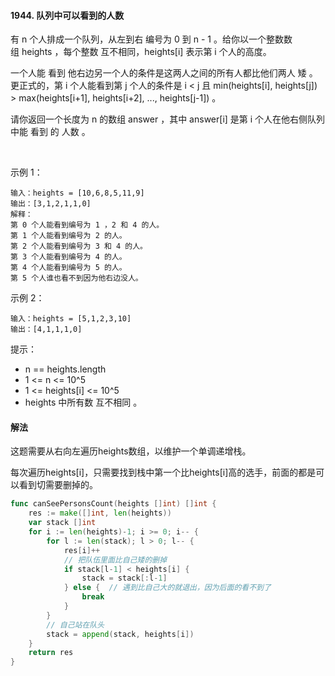 #### 1944. 队列中可以看到的人数
有 n 个人排成一个队列，从左到右 编号为 0 到 n - 1 。给你以一个整数数组 heights ，每个整数 互不相同，heights[i] 表示第 i 个人的高度。

一个人能 看到 他右边另一个人的条件是这两人之间的所有人都比他们两人 矮 。更正式的，第 i 个人能看到第 j 个人的条件是 i < j 且 min(heights[i], heights[j]) > max(heights[i+1], heights[i+2], ..., heights[j-1]) 。

请你返回一个长度为 n 的数组 answer ，其中 answer[i] 是第 i 个人在他右侧队列中能 看到 的 人数 。

 

示例 1：


```
输入：heights = [10,6,8,5,11,9]
输出：[3,1,2,1,1,0]
解释：
第 0 个人能看到编号为 1 ，2 和 4 的人。
第 1 个人能看到编号为 2 的人。
第 2 个人能看到编号为 3 和 4 的人。
第 3 个人能看到编号为 4 的人。
第 4 个人能看到编号为 5 的人。
第 5 个人谁也看不到因为他右边没人。
```
示例 2：
```
输入：heights = [5,1,2,3,10]
输出：[4,1,1,1,0]
```

提示：

- n == heights.length
- 1 <= n <= 10^5
- 1 <= heights[i] <= 10^5
- heights 中所有数 互不相同 。

#### 解法
这题需要从右向左遍历heights数组，以维护一个单调递增栈。

每次遍历heights[i]，只需要找到栈中第一个比heights[i]高的选手，前面的都是可以看到切需要删掉的。
```go
func canSeePersonsCount(heights []int) []int {
    res := make([]int, len(heights))
    var stack []int
    for i := len(heights)-1; i >= 0; i-- {
        for l := len(stack); l > 0; l-- { 
            res[i]++
            // 把队伍里面比自己矮的删掉
            if stack[l-1] < heights[i] {
                stack = stack[:l-1]
            } else {  // 遇到比自己大的就退出，因为后面的看不到了
                break
            }
        }
        // 自己站在队头
        stack = append(stack, heights[i])
    }
    return res
}
```